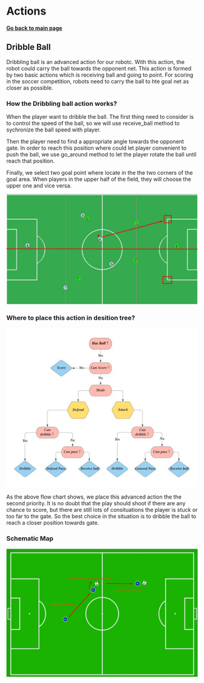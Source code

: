 # **Actions**

**[Go back to main page](../Documentation.md)**

## Dribble Ball

Dribbling ball is an advanced action for our robotc. With this action, the robot could carry the ball towards the opponent net.
This action is formed by two basic actions which is receiving ball and going to point. For scoring in the soccer competition, robots need to carry the ball to hte
goal net as closer as possible.

### How the Dribbling ball action works?

When the player want to dribble the ball. The first thing need to consider is to control the speed of the ball, so we will use receive_ball method to sychronize the ball speed with player.

Then the player need to find a appropriate angle towards the opponent gate. In order to reach this position where could let player convenient to push the ball, we use go_around method to let the player rotate the ball until reach that position.

Finally, we select two goal point where locate in the the two corners of the goal area. When players in the upper half of the field, they will choose the upper one and vice versa.

<p align="center">
   <img src="../Images/dribble_ball_goal_points.png" />
</p>
   
### Where to place this action in desition tree?
<p align="center">
  <img src="../Images/decesionTree.png" />
</p>

As the above flow chart shows, we place this advanced action the the second priority. It is no doubt that the play should shoot if there are any chance to score, but there are still lots of consituations the player is stuck or too far to the gate. So the best choice in the situation is to dribble the ball to reach a closer position towards gate.

### Schematic Map

<p align="center">
  <img src="../Images/dribble_ball_schematic_map.jpg" />
</p>
